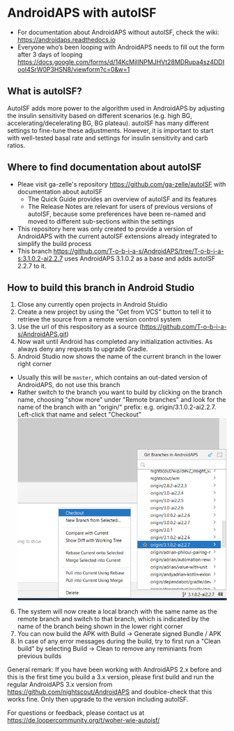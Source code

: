 # AndroidAPS with autoISF
* For documentation about AndroidAPS without autoISF, check the wiki: https://androidaps.readthedocs.io
* Everyone who’s been looping with AndroidAPS needs to fill out the form after 3 days of looping  https://docs.google.com/forms/d/14KcMjlINPMJHVt28MDRupa4sz4DDIooI4SrW0P3HSN8/viewform?c=0&w=1

## What is autoISF?
AutoISF adds more power to the algorithm used in AndroidAPS by adjusting the insulin sensitivity based on different scenarios (e.g. high BG, 
accelerating/decelerating BG, BG plateau). autoISF has many different settings to fine-tune these adjustments.
However, it is important to start with well-tested basal rate and settings for insulin sensitivity and carb ratios.

## Where to find documentation about autoISF
* Pleae visit ga-zelle's repository https://github.com/ga-zelle/autoISF with documentation about autoISF
  * The Quick Guide provides an overview of autoISF and its features
  * The Release Notes are relevant for users of previous versions of autoISF, because some preferences have been re-named and moved to different sub-sections within the settings
* This repository here was only created to provide a version of AndroidAPS with the current autoISF extensions already integrated to simplify the build process
* This branch https://github.com/T-o-b-i-a-s/AndroidAPS/tree/T-o-b-i-a-s:3.1.0.2-ai2.2.7 uses AndroidAPS 3.1.0.2 as a base and adds autoISF 2.2.7 to it.

## How to build this branch in Android Studio
1. Close any currently open projects in Android Stuidio
2. Create a new project by using the "Get from VCS" button to tell it to retrieve the source from a remote version control system
3. Use the url of this respository as a source (https://github.com/T-o-b-i-a-s/AndroidAPS.git)
4. Now wait until Android has completed any initialization activities. As always deny any requests to upgrade Gradle.
5. Android Studio now shows the name of the current branch in the lower right corner
  * Usually this will be `master`, which contains an out-dated version of AndroidAPS, do not use this branch
  * Rather switch to the branch you want to build by clicking on the branch name, choosing "show more" under "Remote branches" and look for the name of
    the branch with an "origin/" prefix: e.g. origin/3.1.0.2-ai2.2.7. Left-click that name and select "Checkout"
    ![Branch selection](Branch_selection_sample.png)
6. The system will now create a local branch with the same name as the remote branch and switch to that branch, which is indicated by the name of
   the branch being shown in the lower right corner
7. You can now build the APK with Build -> Generate signed Bundle / APK 
8. In case of any error messages during the build, try to first run a "Clean build" by selecting Build -> Clean to remove any reminiants from previous builds

General remark: 
If you have been working with AndroidAPS 2.x before and this is the first time you build a 3.x version, please first build and run the regular AndroidAPS 3.x version from 
https://github.com/nightscout/AndroidAPS and doublce-check that this works fine. Only then upgrade to the version including autoISF.

For questions or feedback, please contact us at https://de.loopercommunity.org/t/woher-wie-autoisf/
